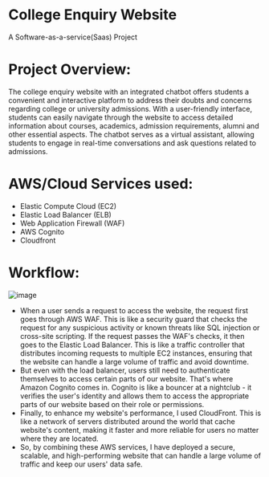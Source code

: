 # College Enquiry Website
A Software-as-a-service(Saas) Project

# Project Overview: 
The college enquiry website with an integrated chatbot offers students a convenient and interactive platform to address their doubts and concerns regarding college or university admissions. With a user-friendly interface, students can easily navigate through the website to access detailed information about courses, academics, admission requirements, alumni and other essential aspects. The chatbot serves as a virtual assistant, allowing students to engage in real-time conversations and ask questions related to admissions.

# AWS/Cloud Services used:
* Elastic Compute Cloud (EC2)
* Elastic Load Balancer (ELB)
* Web Application Firewall (WAF)
* AWS Cognito
* Cloudfront

# Workflow:
![image](https://github.com/Shubhiidixit/SaaSproject_AWS/assets/123651074/e1e25313-b7ea-4697-be75-c0528349eace)

* When a user sends a request to access the website, the request first goes through AWS WAF. This is like a security guard that checks the request for any suspicious activity or known threats like SQL injection or cross-site scripting. If the request passes the WAF's checks, it then goes to the Elastic Load Balancer. This is like a traffic controller that distributes incoming requests to multiple EC2 instances, ensuring that the website can handle a large volume of traffic and avoid downtime.
* But even with the load balancer, users still need to authenticate themselves to access certain parts of our website. That's where Amazon Cognito comes in. Cognito is like a bouncer at a nightclub - it verifies the user's identity and allows them to access the appropriate parts of our website based on their role or permissions.
* Finally, to enhance my website's performance, I used CloudFront. This is like a network of servers distributed around the world that cache website's content, making it faster and more reliable for users no matter where they are located.
* So, by combining these AWS services, I have deployed a secure, scalable, and high-performing website that can handle a large volume of traffic and keep our users' data safe.
